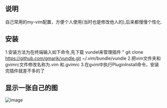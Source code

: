 ## 说明  
自己常用的my-vim配置，方便个人使用(当时也是修改他人的),后来都慢慢个性化.

## 安装
1.安装方法为在终端输入如下命令,先下载 vundel来管理插件 
" git clone https://github.com/gmarik/vundle.git ~/.vim/bundle/vundle
2.把vim文件夹和gvimrc文件修改名称为.vim 和.gvimrc
3.在gvim中执行PluginInstall命令，安装完插件就差不多的了

## 显示一张自己的图
 ![image](https://github.com/switchII/my-vim/vim-screenshot.png)

